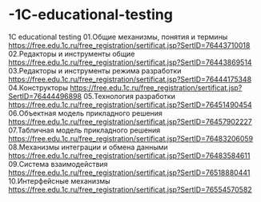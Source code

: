# -1C-educational-testing
 1C educational testing
01.Общие механизмы, понятия и термины   
https://free.edu.1c.ru/free_registration/sertificat.jsp?SertID=76443710018
02.Редакторы и инструменты общие  
https://free.edu.1c.ru/free_registration/sertificat.jsp?SertID=76443869514
03.Редакторы и инструменты режима разработки
https://free.edu.1c.ru/free_registration/sertificat.jsp?SertID=76444175348
04.Конструкторы
https://free.edu.1c.ru/free_registration/sertificat.jsp?SertID=76444496898
05.Технология разработки
https://free.edu.1c.ru/free_registration/sertificat.jsp?SertID=76451490454
06.Объектная модель прикладного решения
https://free.edu.1c.ru/free_registration/sertificat.jsp?SertID=76457902227
07.Табличная модель прикладного решения
https://free.edu.1c.ru/free_registration/sertificat.jsp?SertID=76483206059
08.Механизмы интеграции и обмена данными
https://free.edu.1c.ru/free_registration/sertificat.jsp?SertID=76483584611
09.Система взаимодействия
https://free.edu.1c.ru/free_registration/sertificat.jsp?SertID=76518880441
10.Интерфейсные механизмы
https://free.edu.1c.ru/free_registration/sertificat.jsp?SertID=76554570582
